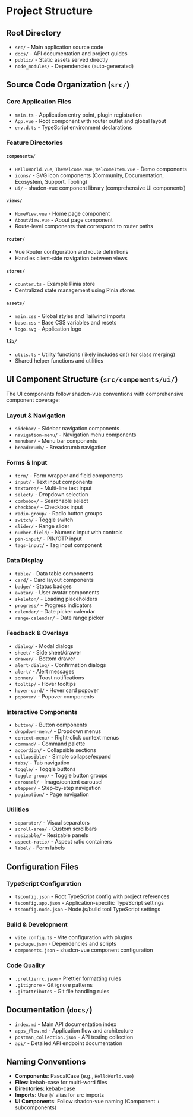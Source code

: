 # Project Structure

## Root Directory

- `src/` - Main application source code
- `docs/` - API documentation and project guides
- `public/` - Static assets served directly
- `node_modules/` - Dependencies (auto-generated)

## Source Code Organization (`src/`)

### Core Application Files

- `main.ts` - Application entry point, plugin registration
- `App.vue` - Root component with router outlet and global layout
- `env.d.ts` - TypeScript environment declarations

### Feature Directories

#### `components/`

- `HelloWorld.vue`, `TheWelcome.vue`, `WelcomeItem.vue` - Demo components
- `icons/` - SVG icon components (Community, Documentation, Ecosystem, Support, Tooling)
- `ui/` - shadcn-vue component library (comprehensive UI components)

#### `views/`

- `HomeView.vue` - Home page component
- `AboutView.vue` - About page component
- Route-level components that correspond to router paths

#### `router/`

- Vue Router configuration and route definitions
- Handles client-side navigation between views

#### `stores/`

- `counter.ts` - Example Pinia store
- Centralized state management using Pinia stores

#### `assets/`

- `main.css` - Global styles and Tailwind imports
- `base.css` - Base CSS variables and resets
- `logo.svg` - Application logo

#### `lib/`

- `utils.ts` - Utility functions (likely includes cn() for class merging)
- Shared helper functions and utilities

## UI Component Structure (`src/components/ui/`)

The UI components follow shadcn-vue conventions with comprehensive component coverage:

### Layout & Navigation

- `sidebar/` - Sidebar navigation components
- `navigation-menu/` - Navigation menu components
- `menubar/` - Menu bar components
- `breadcrumb/` - Breadcrumb navigation

### Forms & Input

- `form/` - Form wrapper and field components
- `input/` - Text input components
- `textarea/` - Multi-line text input
- `select/` - Dropdown selection
- `combobox/` - Searchable select
- `checkbox/` - Checkbox input
- `radio-group/` - Radio button groups
- `switch/` - Toggle switch
- `slider/` - Range slider
- `number-field/` - Numeric input with controls
- `pin-input/` - PIN/OTP input
- `tags-input/` - Tag input component

### Data Display

- `table/` - Data table components
- `card/` - Card layout components
- `badge/` - Status badges
- `avatar/` - User avatar components
- `skeleton/` - Loading placeholders
- `progress/` - Progress indicators
- `calendar/` - Date picker calendar
- `range-calendar/` - Date range picker

### Feedback & Overlays

- `dialog/` - Modal dialogs
- `sheet/` - Side sheet/drawer
- `drawer/` - Bottom drawer
- `alert-dialog/` - Confirmation dialogs
- `alert/` - Alert messages
- `sonner/` - Toast notifications
- `tooltip/` - Hover tooltips
- `hover-card/` - Hover card popover
- `popover/` - Popover components

### Interactive Components

- `button/` - Button components
- `dropdown-menu/` - Dropdown menus
- `context-menu/` - Right-click context menus
- `command/` - Command palette
- `accordion/` - Collapsible sections
- `collapsible/` - Simple collapse/expand
- `tabs/` - Tab navigation
- `toggle/` - Toggle buttons
- `toggle-group/` - Toggle button groups
- `carousel/` - Image/content carousel
- `stepper/` - Step-by-step navigation
- `pagination/` - Page navigation

### Utilities

- `separator/` - Visual separators
- `scroll-area/` - Custom scrollbars
- `resizable/` - Resizable panels
- `aspect-ratio/` - Aspect ratio containers
- `label/` - Form labels

## Configuration Files

### TypeScript Configuration

- `tsconfig.json` - Root TypeScript config with project references
- `tsconfig.app.json` - Application-specific TypeScript settings
- `tsconfig.node.json` - Node.js/build tool TypeScript settings

### Build & Development

- `vite.config.ts` - Vite configuration with plugins
- `package.json` - Dependencies and scripts
- `components.json` - shadcn-vue component configuration

### Code Quality

- `.prettierrc.json` - Prettier formatting rules
- `.gitignore` - Git ignore patterns
- `.gitattributes` - Git file handling rules

## Documentation (`docs/`)

- `index.md` - Main API documentation index
- `apps_flow.md` - Application flow and architecture
- `postman_collection.json` - API testing collection
- `api/` - Detailed API endpoint documentation

## Naming Conventions

- **Components**: PascalCase (e.g., `HelloWorld.vue`)
- **Files**: kebab-case for multi-word files
- **Directories**: kebab-case
- **Imports**: Use `@/` alias for src imports
- **UI Components**: Follow shadcn-vue naming (Component + subcomponents)

